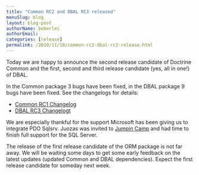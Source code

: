 ```yaml
---
title: "Common RC2 and DBAL RC3 released"
menuSlug: blog
layout: blog-post
authorName: beberlei
authorEmail:
categories: [release]
permalink: /2010/11/18/common-rc2-dbal-rc2-release.html
---
```

Today we are happy to announce the second release candidate of Doctrine
Common and the first, second and third release candidate (yes, all in
one!) of DBAL.

In the Common package 3 bugs have been fixed, in the DBAL package 9 bugs
have been fixed. See the changelogs for details:

-   [Common RC1
    Changelog](http://www.doctrine-project.org/jira/browse/DCOM/fixforversion/10093)
-   [DBAL RC3
    Changelogt](http://www.doctrine-project.org/jira/browse/DBAL/fixforversion/10094)

We are especially thankful for the support Microsoft has been giving us
to integrate PDO Sqlsrv. Juozas was invited to [Jumpin
Camp](http://www.jumpincamp.com) and had time to finish full support for
the SQL Server.

The release of the first release candidate of the ORM package is not far
away. We will be waiting some days to get some early feedback on the
latest updates (updated Common and DBAL dependencies). Expect the first
release candidate for someday next week.
